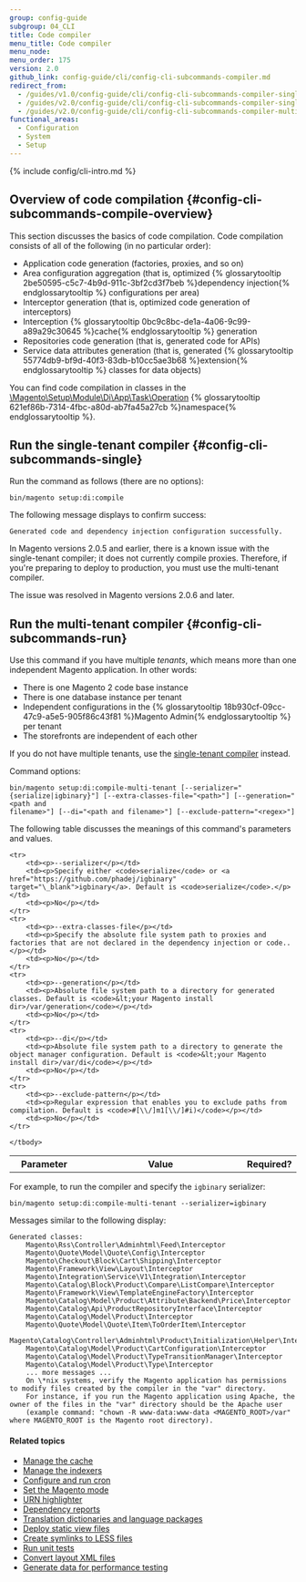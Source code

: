 ```yaml
---
group: config-guide
subgroup: 04_CLI
title: Code compiler
menu_title: Code compiler
menu_node:
menu_order: 175
version: 2.0
github_link: config-guide/cli/config-cli-subcommands-compiler.md
redirect_from:
  - /guides/v1.0/config-guide/cli/config-cli-subcommands-compiler-single.html
  - /guides/v2.0/config-guide/cli/config-cli-subcommands-compiler-single.html
  - /guides/v2.0/config-guide/cli/config-cli-subcommands-compiler-multi.html
functional_areas:
  - Configuration
  - System
  - Setup
---
```


{% include config/cli-intro.md %}

## Overview of code compilation {#config-cli-subcommands-compile-overview}
This section discusses the basics of code compilation. Code compilation consists of all of the following (in no particular order):

-   Application code generation (factories, proxies, and so on)
-   Area configuration aggregation (that is, optimized {% glossarytooltip 2be50595-c5c7-4b9d-911c-3bf2cd3f7beb %}dependency injection{% endglossarytooltip %} configurations per area)
-   Interceptor generation (that is, optimized code generation of interceptors)</li>
-   Interception {% glossarytooltip 0bc9c8bc-de1a-4a06-9c99-a89a29c30645 %}cache{% endglossarytooltip %} generation
-   Repositories code generation (that is, generated code for APIs)
-   Service data attributes generation (that is, generated {% glossarytooltip 55774db9-bf9d-40f3-83db-b10cc5ae3b68 %}extension{% endglossarytooltip %} classes for data objects)

You can find code compilation in classes in the <a href="{{ site.mage2000url }}setup/src/Magento/Setup/Module/Di/App/Task/Operation" target="\_blank">\Magento\Setup\Module\Di\App\Task\Operation</a> {% glossarytooltip 621ef86b-7314-4fbc-a80d-ab7fa45a27cb %}namespace{% endglossarytooltip %}.

## Run the single-tenant compiler {#config-cli-subcommands-single}
Run the command as follows (there are no options):

	bin/magento setup:di:compile

The following message displays to confirm success:

	Generated code and dependency injection configuration successfully.

<div class="bs-callout bs-callout-warning" markdown="1">
In Magento versions 2.0.5 and earlier, there is a known issue with the single-tenant compiler; it does not currently compile proxies. Therefore, if you're preparing to deploy to production, you must use the multi-tenant compiler.

The issue was resolved in Magento versions 2.0.6 and later.
</div>

## Run the multi-tenant compiler {#config-cli-subcommands-run}
Use this command if you have multiple *tenants*, which means more than one independent Magento application. In other words:

-   There is one Magento 2 code base instance
-   There is one database instance per tenant
-   Independent configurations in the {% glossarytooltip 18b930cf-09cc-47c9-a5e5-905f86c43f81 %}Magento Admin{% endglossarytooltip %} per tenant
-   The storefronts are independent of each other

If you do not have multiple tenants, use the <a href="#config-cli-subcommands-single">single-tenant compiler</a> instead.

Command options:

	bin/magento setup:di:compile-multi-tenant [--serializer="{serialize|igbinary}"] [--extra-classes-file="<path>"] [--generation="<path and
	filename>"] [--di="<path and filename>"] [--exclude-pattern="<regex>"]

The following table discusses the meanings of this command's parameters and values.

<table>
	<col width="25%">
	<col width="65%">
	<col width="10%">
	<tbody>
		<tr>
			<th>Parameter</th>
			<th>Value</th>
			<th>Required?</th>
		</tr>

	<tr>
		<td><p>--serializer</p></td>
		<td><p>Specify either <code>serialize</code> or <a href="https://github.com/phadej/igbinary" target="\_blank">igbinary</a>. Default is <code>serialize</code>.</p></td>
		<td><p>No</p></td>
	</tr>
	<tr>
		<td><p>--extra-classes-file</p></td>
		<td><p>Specify the absolute file system path to proxies and factories that are not declared in the dependency injection or code..</p></td>
		<td><p>No</p></td>
	</tr>
	<tr>
		<td><p>--generation</p></td>
		<td><p>Absolute file system path to a directory for generated classes. Default is <code>&lt;your Magento install dir>/var/generation</code></p></td>
		<td><p>No</p></td>
	</tr>
	<tr>
		<td><p>--di</p></td>
		<td><p>Absolute file system path to a directory to generate the object manager configuration. Default is <code>&lt;your Magento install dir>/var/di</code></p></td>
		<td><p>No</p></td>
	</tr>
	<tr>
		<td><p>--exclude-pattern</p></td>
		<td><p>Regular expression that enables you to exclude paths from compilation. Default is <code>#[\\/]m1[\\/]#i)</code></p></td>
		<td><p>No</p></td>
	</tr>

	</tbody>
</table>

For example, to run the compiler and specify the `igbinary` serializer:

	bin/magento setup:di:compile-multi-tenant --serializer=igbinary

Messages similar to the following display:

	Generated classes:
        Magento\Rss\Controller\Adminhtml\Feed\Interceptor
        Magento\Quote\Model\Quote\Config\Interceptor
        Magento\Checkout\Block\Cart\Shipping\Interceptor
        Magento\Framework\View\Layout\Interceptor
        Magento\Integration\Service\V1\Integration\Interceptor
        Magento\Catalog\Block\Product\Compare\ListCompare\Interceptor
        Magento\Framework\View\TemplateEngineFactory\Interceptor
        Magento\Catalog\Model\Product\Attribute\Backend\Price\Interceptor
        Magento\Catalog\Api\ProductRepositoryInterface\Interceptor
        Magento\Catalog\Model\Product\Interceptor
        Magento\Quote\Model\Quote\Item\ToOrderItem\Interceptor
        Magento\Catalog\Controller\Adminhtml\Product\Initialization\Helper\Interceptor
        Magento\Catalog\Model\Product\CartConfiguration\Interceptor
        Magento\Catalog\Model\Product\TypeTransitionManager\Interceptor
        Magento\Catalog\Model\Product\Type\Interceptor
        ... more messages ...
        On \*nix systems, verify the Magento application has permissions to modify files created by the compiler in the "var" directory.
        For instance, if you run the Magento application using Apache, the owner of the files in the "var" directory should be the Apache user
        (example command: "chown -R www-data:www-data <MAGENTO_ROOT>/var" where MAGENTO_ROOT is the Magento root directory).

#### Related topics

-   <a href="{{ page.baseurl }}/config-guide/cli/config-cli-subcommands-cache.html">Manage the cache</a>
-   <a href="{{ page.baseurl }}/config-guide/cli/config-cli-subcommands-index.html">Manage the indexers</a>
-   <a href="{{ page.baseurl }}/config-guide/cli/config-cli-subcommands-cron.html">Configure and run cron</a>
-   <a href="{{ page.baseurl }}/config-guide/cli/config-cli-subcommands-mode.html">Set the Magento mode</a>
-   <a href="{{ page.baseurl }}/config-guide/cli/config-cli-subcommands-urn.html">URN highlighter</a>
-   <a href="{{ page.baseurl }}/config-guide/cli/config-cli-subcommands-depen.html">Dependency reports</a>
-   <a href="{{ page.baseurl }}/config-guide/cli/config-cli-subcommands-i18n.html">Translation dictionaries and language packages</a>
-   <a href="{{ page.baseurl }}/config-guide/cli/config-cli-subcommands-static-view.html">Deploy static view files</a>
-   <a href="{{ page.baseurl }}/config-guide/cli/config-cli-subcommands-less-sass.html">Create symlinks to LESS files</a>
-   <a href="{{ page.baseurl }}/config-guide/cli/config-cli-subcommands-test.html">Run unit tests</a>
-   <a href="{{ page.baseurl }}/config-guide/cli/config-cli-subcommands-layout-xml.html">Convert layout XML files</a>
-   <a href="{{ page.baseurl }}/config-guide/cli/config-cli-subcommands-perf-data.html">Generate data for performance testing</a>
